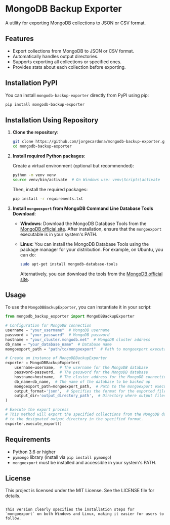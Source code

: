 # MongoDB Backup Exporter

A utility for exporting MongoDB collections to JSON or CSV format.

## Features

- Export collections from MongoDB to JSON or CSV format.
- Automatically handles output directories.
- Supports exporting all collections or specified ones.
- Provides stats about each collection before exporting.

## Installation PyPI

You can install `mongodb-backup-exporter` directly from PyPI using pip:

```bash
pip install mongodb-backup-exporter
```

## Installation Using Repository 

1. **Clone the repository**:

   ```bash
   git clone https://github.com/jorgecardona/mongodb-backup-exporter.git
   cd mongodb-backup-exporter
   ```

2. **Install required Python packages**:

   Create a virtual environment (optional but recommended):

   ```bash
   python -m venv venv
   source venv/bin/activate  # On Windows use: venv\Scripts\activate
   ```

   Then, install the required packages:

   ```bash
   pip install -r requirements.txt
   ```

3. **Install `mongoexport` from MongoDB Command Line Database Tools Download**:

   - **Windows**: Download the MongoDB Database Tools from the [MongoDB official site](https://www.mongodb.com/try/download/database-tools). After installation, ensure that the `mongoexport` executable is in your system's PATH.

   - **Linux**: You can install the MongoDB Database Tools using the package manager for your distribution. For example, on Ubuntu, you can do:

     ```bash
     sudo apt-get install mongodb-database-tools
     ```

     Alternatively, you can download the tools from the [MongoDB official site](https://www.mongodb.com/try/download/database-tools/).

## Usage

To use the `MongoDBBackupExporter`, you can instantiate it in your script:

```python
from mongodb_backup_exporter import MongoDBBackupExporter

# Configuration for MongoDB connection
username = "your_username"  # MongoDB username
password = "your_password"  # MongoDB password
hostname = "your_cluster.mongodb.net"  # MongoDB cluster address
db_name = "your_database_name"  # Database name
mongoexport_path = "path/to/mongoexport"  # Path to mongoexport executable

# Create an instance of MongoDBBackupExporter
exporter = MongoDBBackupExporter(
    username=username,  # The username for the MongoDB database
    password=password,  # The password for the MongoDB database
    hostname=hostname,  # The cluster address for the MongoDB connection
    db_name=db_name,  # The name of the database to be backed up
    mongoexport_path=mongoexport_path,  # Path to the mongoexport executable
    output_format='json',  # Specifies the format for the exported files; can be 'json' or 'csv'
    output_dir='output_directory_path',  # Directory where output files will be saved; defaults to current working directory if None
)

# Execute the export process
# This method will export the specified collections from the MongoDB database
# to the designated output directory in the specified format.
exporter.execute_export()
```

## Requirements

- Python 3.6 or higher
- `pymongo` library (install via `pip install pymongo`)
- `mongoexport` must be installed and accessible in your system's PATH.

## License

This project is licensed under the MIT License. See the LICENSE file for details.
```

This version clearly specifies the installation steps for `mongoexport` on both Windows and Linux, making it easier for users to follow.
